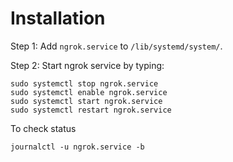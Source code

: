 # Installation

Step 1: Add `ngrok.service` to `/lib/systemd/system/`.

Step 2: Start ngrok service by typing:

```
sudo systemctl stop ngrok.service
sudo systemctl enable ngrok.service
sudo systemctl start ngrok.service
sudo systemctl restart ngrok.service
```

To check status

```
journalctl -u ngrok.service -b
```